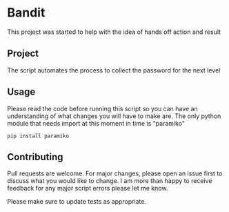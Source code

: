 # Bandit

This project was started to help with the idea of hands off action and result

## Project 

The script automates the process to collect the password for the next level


## Usage

Please read the code before running this script so you can have an understanding of what changes you will have to make are. The only python module that needs import at this moment in time is "paramiko"

```
pip install paramiko
```

## Contributing

Pull requests are welcome. For major changes, please open an issue first
to discuss what you would like to change. I am more than happy to receive feedback for any major script errors please let me know.

Please make sure to update tests as appropriate.
